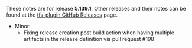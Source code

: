 These notes are for release **5.139.1**.
Other releases and their notes can be found at the [tfs-plugin GitHub Releases](https://github.com/jenkinsci/tfs-plugin/releases) page.
 
* Minor:
    * Fixing release creation post build action when having multiple artifacts in the release definition via pull request #198
